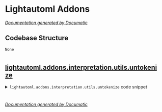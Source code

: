 # Lightautoml Addons

[_Documentation generated by Documatic_](https://www.documatic.com)

<!---Documatic-section-Codebase Structure-start--->
## Codebase Structure

<!---Documatic-block-system_architecture-start--->
```mermaid
None
```
<!---Documatic-block-system_architecture-end--->

# #
<!---Documatic-section-Codebase Structure-end--->

<!---Documatic-section-lightautoml.addons.interpretation.utils.untokenize-start--->
## [lightautoml.addons.interpretation.utils.untokenize](3-lightautoml_addons.md#lightautoml.addons.interpretation.utils.untokenize)

<!---Documatic-section-untokenize-start--->
<!---Documatic-block-lightautoml.addons.interpretation.utils.untokenize-start--->
<details>
	<summary><code>lightautoml.addons.interpretation.utils.untokenize</code> code snippet</summary>

```python
def untokenize(raw: str, tokens: List[str], return_mask: bool=False, token_sym: Any=True, untoken_sym: Any=False) -> T_untokenized:
    mask = []
    untokenized = []
    pos = raw.find(tokens[0])
    if pos != 0:
        untokenized.append(raw[:pos])
        mask.append(untoken_sym)
        raw = raw[pos:]
    prev_token = tokens[0]
    for token in tokens[1:]:
        raw = raw[len(prev_token):]
        pos = raw.find(token)
        untokenized.append(prev_token)
        mask.append(token_sym)
        if pos:
            mask.append(untoken_sym)
            untokenized.append(raw[:pos])
        prev_token = token
        raw = raw[pos:]
    untokenized.append(prev_token)
    mask.append(token_sym)
    cur = len(prev_token)
    if cur != len(raw):
        untokenized.append(raw[cur:])
        mask.append(untoken_sym)
    if return_mask:
        return (untokenized, mask)
    return untokenized
```
</details>
<!---Documatic-block-lightautoml.addons.interpretation.utils.untokenize-end--->
<!---Documatic-section-untokenize-end--->

# #
<!---Documatic-section-lightautoml.addons.interpretation.utils.untokenize-end--->

[_Documentation generated by Documatic_](https://www.documatic.com)